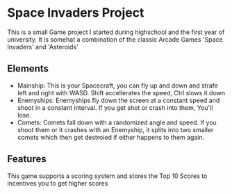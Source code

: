 # Space Invaders Project

This is a small Game project I started during highschool and the first year of university. It is somehat a combination of the classic Arcade Games 'Space Invaders' and 'Asteroids'

## Elements
- Mainship: This is your Spacecraft, you can fly up and down and strafe left and right with WASD. Shift accellerates the speed, Ctrl slows it down
- Enemyships: Enemyships fly down the screen at a constant speed and shoot in a constant interval. If you get shot or crash into them, You'll lose.
- Comets: Comets fall down with a randomized angle and speed. If you shoot them or it crashes with an Enemyship, it splits into two smaller comets which then get destroied if either happens to them again.

## Features
This game supports a scoring system and stores the Top 10 Scores to incentives you to get higher scores
